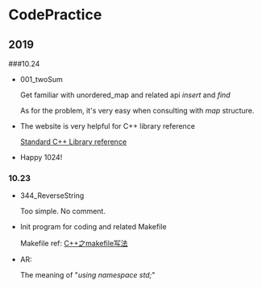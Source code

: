 # CodePractice
## 2019

###10.24

* 001_twoSum

  Get familiar with unordered_map and related api *insert* and *find*  
  
  As for the problem, it's very easy when consulting with *map* structure.
  
* The website is very helpful for C++ library reference
  
  [Standard C++ Library reference](http://www.cplusplus.com/reference/)
  
* Happy 1024!
  
### 10.23
* 344_ReverseString

  Too simple. No comment.
        
* Init program for coding and related Makefile
  
  Makefile ref: [C++之makefile写法](https://blog.csdn.net/zong596568821xp/article/details/81134406)
  
* AR: 
  
  The meaning of "*using namespace std;*"
